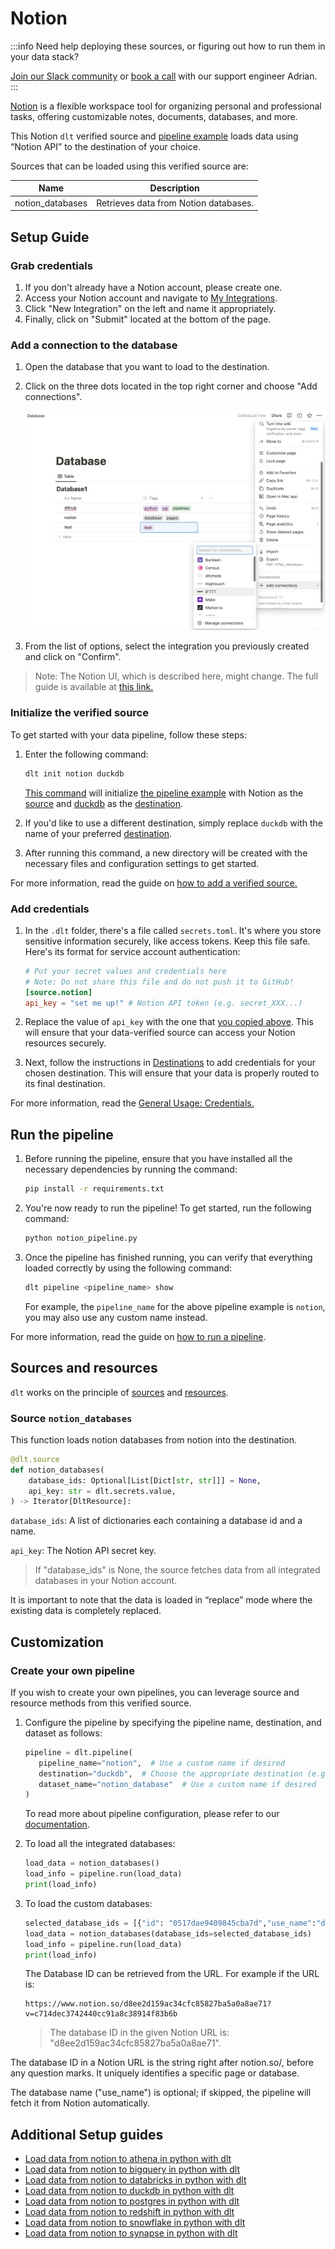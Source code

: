 # Notion

:::info Need help deploying these sources, or figuring out how to run them in your data stack?

[Join our Slack community](https://dlthub.com/community)
or [book a call](https://calendar.app.google/kiLhuMsWKpZUpfho6) with our support engineer Adrian.
:::

[Notion](https://www.notion.so/) is a flexible workspace tool for organizing personal and
professional tasks, offering customizable notes, documents, databases, and more.

This Notion `dlt` verified source and
[pipeline example](https://github.com/dlt-hub/verified-sources/blob/master/sources/notion_pipeline.py)
loads data using “Notion API” to the destination of your choice.

Sources that can be loaded using this verified source are:

| Name             | Description                           |
|------------------|---------------------------------------|
| notion_databases | Retrieves data from Notion databases. |

## Setup Guide

### Grab credentials

1. If you don't already have a Notion account, please create one.
1. Access your Notion account and navigate to
   [My Integrations](https://www.notion.so/my-integrations).
1. Click "New Integration" on the left and name it appropriately.
1. Finally, click on "Submit" located at the bottom of the page.


### Add a connection to the database

1. Open the database that you want to load to the destination.

1. Click on the three dots located in the top right corner and choose "Add connections".

   ![Notion Database](./docs_images/Notion_Database_2.jpeg)

1. From the list of options, select the integration you previously created and click on "Confirm".

> Note: The Notion UI, which is described here, might change.
The full guide is available at [this link.](https://developers.notion.com/docs/authorization)


### Initialize the verified source

To get started with your data pipeline, follow these steps:

1. Enter the following command:

   ```bash
   dlt init notion duckdb
   ```

   [This command](../../reference/command-line-interface) will initialize
   [the pipeline example](https://github.com/dlt-hub/verified-sources/blob/master/sources/notion_pipeline.py)
   with Notion as the [source](../../general-usage/source) and [duckdb](../destinations/duckdb.md)
   as the [destination](../destinations).

1. If you'd like to use a different destination, simply replace `duckdb` with the name of your
   preferred [destination](../destinations).

1. After running this command, a new directory will be created with the necessary files and
   configuration settings to get started.

For more information, read the guide on [how to add a verified source.](../../walkthroughs/add-a-verified-source)

### Add credentials

1. In the `.dlt` folder, there's a file called `secrets.toml`. It's where you store sensitive
   information securely, like access tokens. Keep this file safe. Here's its format for service
   account authentication:

   ```toml
   # Put your secret values and credentials here
   # Note: Do not share this file and do not push it to GitHub!
   [source.notion]
   api_key = "set me up!" # Notion API token (e.g. secret_XXX...)
   ```

1. Replace the value of `api_key` with the one that [you copied above](notion.md#grab-credentials).
   This will ensure that your data-verified source can access your Notion resources securely.

1. Next, follow the instructions in [Destinations](../destinations/duckdb) to add credentials for
   your chosen destination. This will ensure that your data is properly routed to its final
   destination.

For more information, read the [General Usage: Credentials.](../../general-usage/credentials)

## Run the pipeline

1. Before running the pipeline, ensure that you have installed all the necessary dependencies by
   running the command:
   ```bash
   pip install -r requirements.txt
   ```
1. You're now ready to run the pipeline! To get started, run the following command:
   ```bash
   python notion_pipeline.py
   ```
1. Once the pipeline has finished running, you can verify that everything loaded correctly by using
   the following command:
   ```bash
   dlt pipeline <pipeline_name> show
   ```
   For example, the `pipeline_name` for the above pipeline example is `notion`, you may also use any
   custom name instead.

For more information, read the guide on [how to run a pipeline](../../walkthroughs/run-a-pipeline).

## Sources and resources

`dlt` works on the principle of [sources](../../general-usage/source) and
[resources](../../general-usage/resource).

### Source `notion_databases`

This function loads notion databases from notion into the destination.

```python
@dlt.source
def notion_databases(
    database_ids: Optional[List[Dict[str, str]]] = None,
    api_key: str = dlt.secrets.value,
) -> Iterator[DltResource]:
```

`database_ids`: A list of dictionaries each containing a database id and a name.

`api_key`: The Notion API secret key.

> If "database_ids" is None, the source fetches data from all integrated databases in your Notion
> account.

It is important to note that the data is loaded in “replace” mode where the existing data is
completely replaced.


## Customization
### Create your own pipeline

If you wish to create your own pipelines, you can leverage source and resource methods from this
verified source.

1. Configure the pipeline by specifying the pipeline name, destination, and dataset as follows:

   ```python
   pipeline = dlt.pipeline(
      pipeline_name="notion",  # Use a custom name if desired
      destination="duckdb",  # Choose the appropriate destination (e.g., duckdb, redshift, post)
      dataset_name="notion_database"  # Use a custom name if desired
   )
   ```

   To read more about pipeline configuration, please refer to our
   [documentation](../../general-usage/pipeline).

1. To load all the integrated databases:

   ```python
   load_data = notion_databases()
   load_info = pipeline.run(load_data)
   print(load_info)
   ```

1. To load the custom databases:

   ```python
   selected_database_ids = [{"id": "0517dae9409845cba7d","use_name":"db_one"}, {"id": "d8ee2d159ac34cfc"}]
   load_data = notion_databases(database_ids=selected_database_ids)
   load_info = pipeline.run(load_data)
   print(load_info)
   ```

   The Database ID can be retrieved from the URL. For example if the URL is:

   ```shell
   https://www.notion.so/d8ee2d159ac34cfc85827ba5a0a8ae71?v=c714dec3742440cc91a8c38914f83b6b
   ```

   > The database ID in the given Notion URL is: "d8ee2d159ac34cfc85827ba5a0a8ae71".

The database ID in a Notion URL is the string right after notion.so/, before any question marks. It
uniquely identifies a specific page or database.

The database name ("use_name") is optional; if skipped, the pipeline will fetch it from Notion
automatically.

## Additional Setup guides
- [Load data from notion to athena in python with dlt](https://dlthub.com/docs/pipelines/notion/load-data-with-python-from-notion-to-athena)
- [Load data from notion to bigquery in python with dlt](https://dlthub.com/docs/pipelines/notion/load-data-with-python-from-notion-to-bigquery)
- [Load data from notion to databricks in python with dlt](https://dlthub.com/docs/pipelines/notion/load-data-with-python-from-notion-to-databricks)
- [Load data from notion to duckdb in python with dlt](https://dlthub.com/docs/pipelines/notion/load-data-with-python-from-notion-to-duckdb)
- [Load data from notion to postgres in python with dlt](https://dlthub.com/docs/pipelines/notion/load-data-with-python-from-notion-to-postgres)
- [Load data from notion to redshift in python with dlt](https://dlthub.com/docs/pipelines/notion/load-data-with-python-from-notion-to-redshift)
- [Load data from notion to snowflake in python with dlt](https://dlthub.com/docs/pipelines/notion/load-data-with-python-from-notion-to-snowflake)
- [Load data from notion to synapse in python with dlt](https://dlthub.com/docs/pipelines/notion/load-data-with-python-from-notion-to-synapse)
